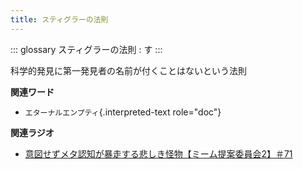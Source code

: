 ```yaml
---
title: スティグラーの法則
---
```


::: glossary
スティグラーの法則 : す
:::

科学的発見に第一発見者の名前が付くことはないという法則

**関連ワード**

-   `エターナルエンプティ`{.interpreted-text role="doc"}

**関連ラジオ**

-   [意図せずメタ認知が暴走する悲しき怪物【ミーム提案委員会2】＃71](https://www.youtube.com/watch?v=sj7eer2tArs)
